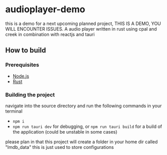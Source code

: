 # audioplayer-demo
this is a demo for a next upcoming planned project, THIS IS A DEMO, YOU WILL ENCOUNTER ISSUES. A audio player written in rust using cpal and creek in combination with reactjs and tauri

## How to build

### Prerequisites
- [Node.js](https://nodejs.org/en/download/package-manager)
- [Rust](https://www.rust-lang.org/tools/install)

### Building the project
navigate into the source directory and run the following commands in your terminal
- `npm i` 
- `npm run tauri dev` for debugging, or `npm run tauri build` for a build of the application (could be unstable in some cases) 

please plan in that this project will create a folder in your home dir called "lmdb_data" this is just used to store configurations

